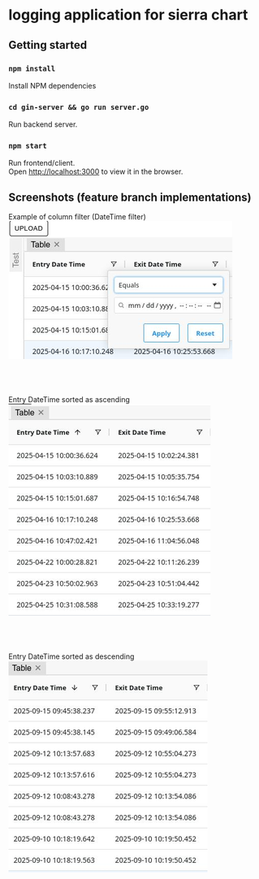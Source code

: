 # logging application for sierra chart

## Getting started

### `npm install`
Install NPM dependencies  

### `cd gin-server && go run server.go`  
Run backend server.

### `npm start`
Run frontend/client.  
Open [http://localhost:3000](http://localhost:3000) to view it in the browser.

## Screenshots (feature branch implementations)  

Example of column filter (DateTime filter)  
![1.jpg](src/Screenshots/1.jpg)  
<br>  
<br>  
Entry DateTime sorted as ascending    
![2.jpg](src/Screenshots/2.jpg)  
<br>  
<br>  
Entry DateTime sorted as descending  
![3.jpg](src/Screenshots/3.jpg)  
